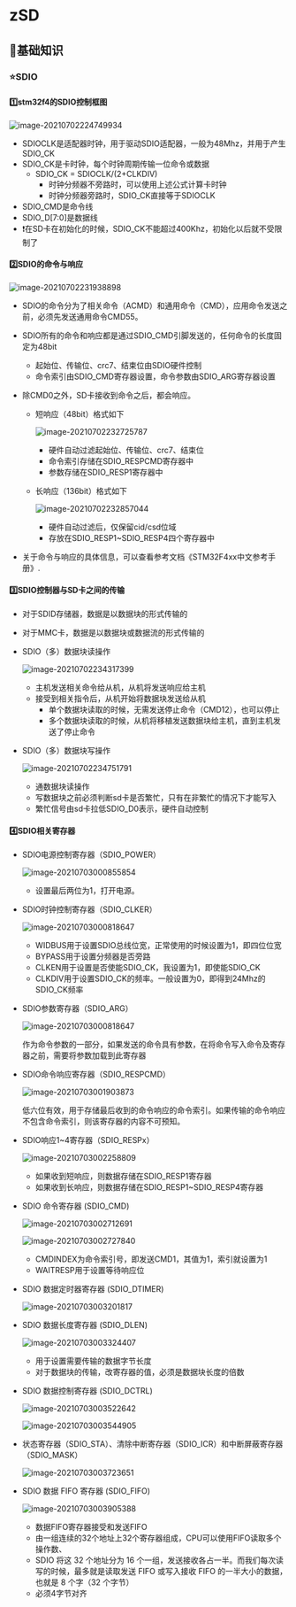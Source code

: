 # zSD

## :bell:基础知识

### :star:SDIO

#### :one:stm32f4的SDIO控制框图

![image-20210702224749934](https://gitee.com/LucasXm/img/raw/master/img//image-20210702224749934.png)

* SDIOCLK是适配器时钟，用于驱动SDIO适配器，一般为48Mhz，并用于产生SDIO_CK
* SDIO_CK是卡时钟，每个时钟周期传输一位命令或数据
  * SDIO_CK = SDIOCLK/(2+CLKDIV)
    * 时钟分频器不旁路时，可以使用上述公式计算卡时钟
    * 时钟分频器旁路时，SDIO_CK直接等于SDIOCLK
* SDIO_CMD是命令线
* SDIO_D[7:0]是数据线
* :exclamation:在SD卡在初始化的时候，SDIO_CK不能超过400Khz，初始化以后就不受限制了

#### :two:SDIO的命令与响应

![image-20210702231938898](https://gitee.com/LucasXm/img/raw/master/img//image-20210702231938898.png)

* SDIO的命令分为了相关命令（ACMD）和通用命令（CMD），应用命令发送之前，必须先发送通用命令CMD55。

* SDIO所有的命令和响应都是通过SDIO_CMD引脚发送的，任何命令的长度固定为48bit

  * 起始位、传输位、crc7、结束位由SDIO硬件控制
  * 命令索引由SDIO_CMD寄存器设置，命令参数由SDIO_ARG寄存器设置

* 除CMD0之外，SD卡接收到命令之后，都会响应。

  * 短响应（48bit）格式如下

    ![image-20210702232725787](https://gitee.com/LucasXm/img/raw/master/img//image-20210702232725787.png)

    * 硬件自动过滤起始位、传输位、crc7、结束位
    * 命令索引存储在SDIO_RESPCMD寄存器中
    * 参数存储在SDIO_RESP1寄存器中

  * 长响应（136bit）格式如下

    ![image-20210702232857044](https://gitee.com/LucasXm/img/raw/master/img//image-20210702232857044.png)

    * 硬件自动过滤后，仅保留cid/csd位域
    * 存放在SDIO_RESP1~SDIO_RESP4四个寄存器中

* 关于命令与响应的具体信息，可以查看参考文档《STM32F4xx中文参考手册》.

#### :three:SDIO控制器与SD卡之间的传输

* 对于SDID存储器，数据是以数据块的形式传输的

* 对于MMC卡，数据是以数据块或数据流的形式传输的

* SDIO（多）数据块读操作

  ![image-20210702234317399](https://gitee.com/LucasXm/img/raw/master/img//image-20210702234317399.png)

  * 主机发送相关命令给从机，从机将发送响应给主机
  * 接受到相关指令后，从机开始将数据块发送给从机
    * 单个数据块读取的时候，无需发送停止命令（CMD12），也可以停止
    * 多个数据块读取的时候，从机将移植发送数据块给主机，直到主机发送了停止命令

* SDIO（多）数据块写操作

  ![image-20210702234751791](https://gitee.com/LucasXm/img/raw/master/img//image-20210702234751791.png)

  * 通数据块读操作
  * 写数据块之前必须判断sd卡是否繁忙，只有在非繁忙的情况下才能写入
  * 繁忙信号由sd卡拉低SDIO_D0表示，硬件自动控制

#### :four:SDIO相关寄存器

 * SDIO电源控制寄存器（SDIO_POWER）

   ![image-20210703000855854](https://gitee.com/LucasXm/img/raw/master/img//image-20210703000855854.png)

   * 设置最后两位为1，打开电源。

 * SDIO时钟控制寄存器（SDIO_CLKER）

   ![image-20210703000818647](https://gitee.com/LucasXm/img/raw/master/img//image-20210703000818647.png)

   * WIDBUS用于设置SDIO总线位宽，正常使用的时候设置为1，即四位位宽
   * BYPASS用于设置分频器是否旁路
   * CLKEN用于设置是否使能SDIO_CK，我设置为1，即使能SDIO_CK
   * CLKDIV用于设置SDIO_CK的频率。一般设置为0，即得到24Mhz的SDIO_CK频率

* SDIO参数寄存器（SDIO_ARG）

  ![image-20210703000818647](https://gitee.com/LucasXm/img/raw/master/img//image-20210703001327660.png)

  作为命令参数的一部分，如果发送的命令具有参数，在将命令写入命令及寄存器之前，需要将参数加载到此寄存器

* SDIO命令响应寄存器（SDIO_RESPCMD）

  ![image-20210703001903873](https://gitee.com/LucasXm/img/raw/master/img//image-20210703001903873.png)

  低六位有效，用于存储最后收到的命令响应的命令索引。如果传输的命令响应不包含命令索引，则该寄存器的内容不可预知。

* SDIO响应1~4寄存器（SDIO_RESPx）

  ![image-20210703002258809](https://gitee.com/LucasXm/img/raw/master/img//image-20210703002258809.png)

  * 如果收到短响应，则数据存储在SDIO_RESP1寄存器
  * 如果收到长响应，则数据存储在SDIO_RESP1~SDIO_RESP4寄存器

* SDIO 命令寄存器 (SDIO_CMD)

  ![image-20210703002712691](https://gitee.com/LucasXm/img/raw/master/img//image-20210703002712691.png)

  ![image-20210703002727840](https://gitee.com/LucasXm/img/raw/master/img//image-20210703002727840.png)

  * CMDINDEX为命令索引号，即发送CMD1，其值为1，索引就设置为1
  * WAITRESP用于设置等待响应位

* SDIO 数据定时器寄存器 (SDIO_DTIMER)

  ![image-20210703003201817](https://gitee.com/LucasXm/img/raw/master/img//image-20210703003201817.png)

* SDIO 数据长度寄存器 (SDIO_DLEN)

  ![image-20210703003324407](https://gitee.com/LucasXm/img/raw/master/img//image-20210703003324407.png)

  * 用于设置需要传输的数据字节长度
  * 对于数据块的传输，改寄存器的值，必须是数据块长度的倍数

* SDIO 数据控制寄存器 (SDIO_DCTRL)

  ![image-20210703003522642](https://gitee.com/LucasXm/img/raw/master/img//image-20210703003522642.png)

  ![image-20210703003544905](https://gitee.com/LucasXm/img/raw/master/img//image-20210703003544905.png)

* 状态寄存器（SDIO_STA）、清除中断寄存器（SDIO_ICR）和中断屏蔽寄存器（SDIO_MASK）

  ![image-20210703003723651](https://gitee.com/LucasXm/img/raw/master/img//image-20210703003723651.png)

* SDIO 数据 FIFO 寄存器 (SDIO_FIFO)

  ![image-20210703003905388](https://gitee.com/LucasXm/img/raw/master/img//image-20210703003905388.png)

  * 数据FIFO寄存器接受和发送FIFO
  * 由一组连续的32个地址上32个寄存器组成，CPU可以使用FIFO读取多个操作数、
  * SDIO 将这 32 个地址分为 16 个一组，发送接收各占一半。而我们每次读写的时候，最多就是读取发送 FIFO 或写入接收 FIFO 的一半大小的数据，也就是 8 个字（32 个字节）
  * 必须4字节对齐

  

















